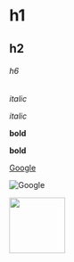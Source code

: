 # h1
## h2
###### h6

*italic*

_italic_

**bold**

__bold__

[Google](https://google.com)

![Google](https://cdn.iconscout.com/icon/free/png-256/free-google-469-675753.png)

<img src="https://cdn.iconscout.com/icon/free/png-256/free-google-469-675753.png" width="100" />

